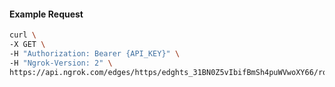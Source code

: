 <!-- Code generated for API Clients. DO NOT EDIT. -->

#### Example Request

```bash
curl \
-X GET \
-H "Authorization: Bearer {API_KEY}" \
-H "Ngrok-Version: 2" \
https://api.ngrok.com/edges/https/edghts_31BN0Z5vIbifBmSh4puWVwoXY66/routes/edghtsrt_31BN0dNtf8RkOws08rnIr93qtiT/traffic_policy
```

